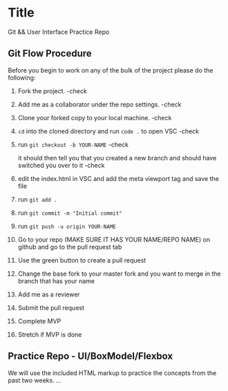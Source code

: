 # Title

Git && User Interface Practice Repo

## Git Flow Procedure

Before you begin to work on any of the bulk of the project please do the following:

1. Fork the project. -check
2. Add me as a collaborator under the repo settings. -check
3. Clone your forked copy to your local machine. -check
4. `cd` into the cloned directory and run `code .` to open VSC -check
5. run `git checkout -b YOUR-NAME` -check

   it should then tell you that you created a new branch and should have switched you over to it -check

6. edit the index.html in VSC and add the meta viewport tag and save the file
7. run `git add .`
8. run `git commit -m "Initial commit"`
9. run `git push -u origin YOUR-NAME`
10. Go to your repo (MAKE SURE IT HAS YOUR NAME/REPO NAME) on github and go to the pull request tab
11. Use the green button to create a pull request
12. Change the base fork to your master fork and you want to merge in the branch that has your name
13. Add me as a reviewer
14. Submit the pull request
15. Complete MVP
16. Stretch if MVP is done

## Practice Repo - UI/BoxModel/Flexbox

We will use the included HTML markup to practice the concepts from the past two weeks. ...
